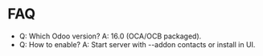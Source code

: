 # FAQ

- Q: Which Odoo version? A: 16.0 (OCA/OCB packaged).
- Q: How to enable? A: Start server with --addon contacts or install in UI.

